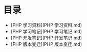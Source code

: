 # 目录

* [PHP 学习资料](PHP 学习资料.md)
* [PHP 学习笔记](PHP 学习笔记.md)
* [PHP 开发笔记](PHP 开发笔记.md)
* [PHP 版本变迁](PHP 版本变迁.md)
